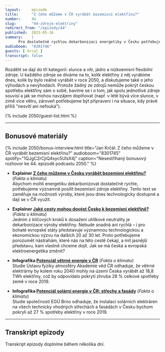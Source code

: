 ```yaml
---
layout:     episode
title:      "Z čeho můžeme v ČR vyrábět bezemisní elektřinu?"
number:     44
slug:       "44-zdroje-elektriny"
redirect_from: "/epizody/44"
published:  2023-05-16
summary:    |
      Pro dostatečně rychlou dekarbonizaci energetiky v Česku potřebujeme významně posílit bezemisní zdroje elektřiny. V minulé epizodě podcastu jsme se zaměřili na to, jaké scénáře připadají v úvahu a jak jednotlivé zdroje zkombinovat tak, aby byl výsledný energetický mix nejen čistý, ale také spolehlivý a zajistil dostupnost elektřiny pro všechny. V dnešní epizodě se na jednotlivé zdroje elektřiny podíváme podrobněji.
audioboom:  "8301746"
guests: [ krcal ]
transcript: false
---
```

Rozdělit se dají do tří kategorií: slunce a vítr, jádro a nízkoemisní flexibilní zdroje. U každého zdroje se díváme na to, kolik elektřiny z něj vyrábíme dnes, kolik by bylo reálné vyrábět v roce 2050, a diskutujeme také o jeho výhodách a nevýhodách. Protože žádný ze zdrojů nemůže pokrýt českou spotřebu elektřiny sám o sobě, bavíme se i o tom, jak spolu jednotlivé zdroje souvisí a jak se mohou navzájem doplňovat (např. v létě bývá více slunce, v zimě více větru, zároveň potřebujeme být připraveni i na situace, kdy právě příliš "nesvítí ani nefouká").

{% include 2050/guest-list.html %}

---

## Bonusové materiály

<div class="bonus-material" markdown="1">

{% include 2050/bonus-interview.html
  title="Jan Krčál: Z čeho můžeme v ČR vyrábět bezemisní elektřinu?"
  audioboom="8301745"
  spotify="1QJgC2rCjiQ4syc5UlsX4j"
  caption="Nesestříhaný bonusový rozhovor ke 44. epizodě podcastu 2050."
%}

* **Explainer [Z čeho můžeme v Česku vyrábět bezemisní elektřinu?](https://faktaoklimatu.cz/explainery/bezemisni-energetika-cr-2-technologie)** (_Fakta o klimatu_)  
  Abychom mohli energetiku dekarbonizovat dostatečně rychle, potřebujeme významně posílit bezemisní zdroje elektřiny. Tento text se zaměřuje na možnosti výroby, které jsou dnes technologicky dostupné a dají se v ČR využít.

* **Explainer [Jaké cesty mohou dovést Česko k bezemisní elektřině?](https://faktaoklimatu.cz/explainery/bezemisni-energetika-cr-1-scenare)** (_Fakta o klimatu_)  
  Jedním z klíčových kroků k dosažení uhlíkové neutrality je dekarbonizace výroby elektřiny. Nebude snadná ani rychlá – i pro bohaté evropské státy představuje významnou technologickou a ekonomickou výzvu na dalších 20 až 30 let. Proto potřebujeme porozumět nástrahám, které nás na této cestě čekají, a mít jasnější představu, kam vlastně chceme dojít. Jak se má česká a evropská elektroenergetika změnit?

* **Infografika [Potenciál větrné energie v ČR](https://faktaoklimatu.cz/infografiky/potencial-vetrne-energie-cr)** (_Fakta o klimatu_)  
  Studie Ústavu fyziky atmosféry Akademie věd ČR odhaduje, že větrné elektrárny by kolem roku 2040 mohly na území Česka vyrábět až 18,8 TWh elektřiny, což by odpovídalo pokrytí zhruba 28 % celkové spotřeby země v roce 2019.

* **Infografika [Potenciál solární energie v ČR: střechy a fasády](https://faktaoklimatu.cz/infografiky/potencial-solarni-energie-cr-strechy)** (_Fakta o klimatu_)  
  Studie společnosti EGÚ Brno odhaduje, že instalací solárních elektráren na všech technicky vhodných střechách a fasádách v Česku bychom pokryli až 27 % spotřeby elektřiny v roce 2019.

</div>

---

## Transkript epizody

Transkript epizody doplníme během několika dní.
